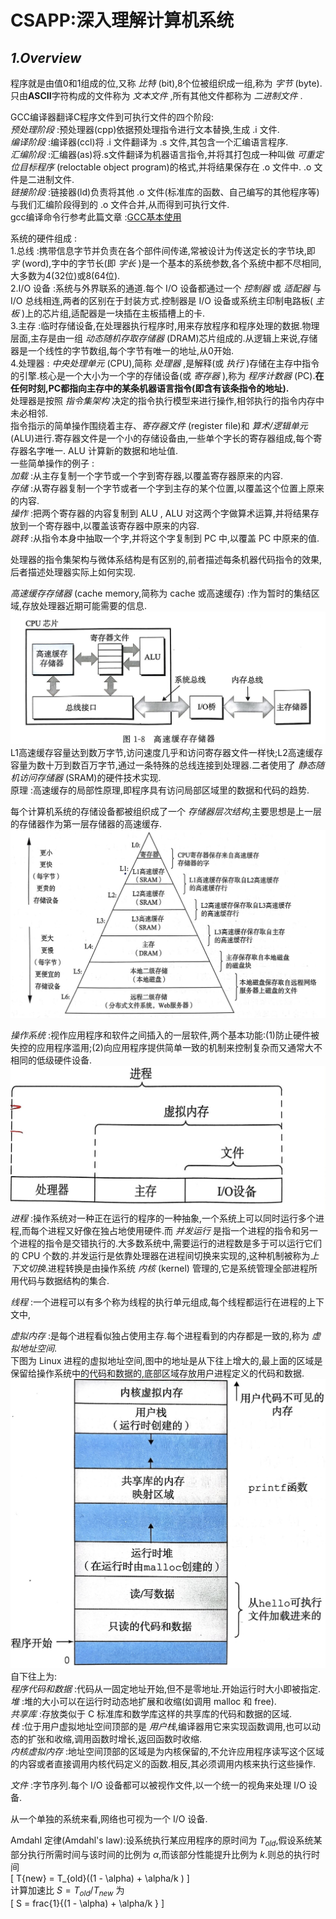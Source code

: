 # **CSAPP:深入理解计算机系统**

## *1.Overview*
程序就是由值0和1组成的位,又称 *比特* (bit),8个位被组织成一组,称为 *字节* (byte).  
只由**ASCII**字符构成的文件称为 *文本文件* ,所有其他文件都称为 *二进制文件* .  

GCC编译器翻译C程序文件到可执行文件的四个阶段:  
*预处理阶段* :预处理器(cpp)依据预处理指令进行文本替换,生成 .i 文件.  
*编译阶段* :编译器(ccl)将 .i 文件翻译为 .s 文件,其包含一个汇编语言程序.  
*汇编阶段* :汇编器(as)将.s文件翻译为机器语言指令,并将其打包成一种叫做 *可重定位目标程序* (reloctable object program)的格式,并将结果保存在 .o 文件中. .o 文件是二进制文件.  
*链接阶段* :链接器(ld)负责将其他 .o 文件(标准库的函数、自己编写的其他程序等)与我们汇编阶段得到的 .o 文件合并,从而得到可执行文件.  
gcc编译命令行参考此篇文章 :[GCC基本使用](https://zhuanlan.zhihu.com/p/404682058)  

系统的硬件组成 :  
1.总线 :携带信息字节并负责在各个部件间传递,常被设计为传送定长的字节块,即 *字* (word),字中的字节长(即 *字长* )是一个基本的系统参数,各个系统中都不尽相同,大多数为4(32位)或8(64位).  
2.I/O 设备 :系统与外界联系的通道.每个 I/O 设备都通过一个 *控制器* 或 *适配器* 与 I/O 总线相连,两者的区别在于封装方式.控制器是 I/O 设备或系统主印制电路板( *主板* )上的芯片组,适配器是一块插在主板插槽上的卡.  
3.主存 :临时存储设备,在处理器执行程序时,用来存放程序和程序处理的数据.物理层面,主存是由一组 *动态随机存取存储器* (DRAM)芯片组成的.从逻辑上来说,存储器是一个线性的字节数组,每个字节有唯一的地址,从0开始.  
4.处理器 : *中央处理单元* (CPU),简称 *处理器* ,是解释(或 *执行* )存储在主存中指令的引擎.核心是一个大小为一个字的存储设备(或 *寄存器* ),称为 *程序计数器* (PC).**在任何时刻,PC都指向主存中的某条机器语言指令(即含有该条指令的地址).**  
处理器是按照 *指令集架构* 决定的指令执行模型来进行操作,相邻执行的指令内存中未必相邻.  
指令指示的简单操作围绕着主存、*寄存器文件* (register file)和 *算术/逻辑单元* (ALU)进行.寄存器文件是一个小的存储设备由,一些单个字长的寄存器组成,每个寄存器名字唯一. ALU 计算新的数据和地址值.  
一些简单操作的例子 :  
*加载* :从主存复制一个字节或一个字到寄存器,以覆盖寄存器原来的内容.  
*存储* :从寄存器复制一个字节或者一个字到主存的某个位置,以覆盖这个位置上原来的内容.  
*操作* :把两个寄存器的内容复制到 ALU , ALU 对这两个字做算术运算,并将结果存放到一个寄存器中,以覆盖该寄存器中原来的内容.  
*跳转* :从指令本身中抽取一个字,并将这个字复制到 PC 中,以覆盖 PC 中原来的值.  

处理器的指令集架构与微体系结构是有区别的,前者描述每条机器代码指令的效果,后者描述处理器实际上如何实现.  

*高速缓存存储器* (cache memory,简称为 cache 或高速缓存) :作为暂时的集结区域,存放处理器近期可能需要的信息.  
![1-1 高速缓存存储器](pictures/1-1%20%E9%AB%98%E9%80%9F%E7%BC%93%E5%AD%98%E5%AD%98%E5%82%A8%E5%99%A8.jpg)  
L1高速缓存容量达到数万字节,访问速度几乎和访问寄存器文件一样快;L2高速缓存容量为数十万到数百万字节,通过一条特殊的总线连接到处理器.二者使用了 *静态随机访问存储器* (SRAM)的硬件技术实现.  
原理 :高速缓存的局部性原理,即程序具有访问局部区域里的数据和代码的趋势.  

每个计算机系统的存储设备都被组织成了一个 *存储器层次结构*,主要思想是上一层的存储器作为第一层存储器的高速缓存.  
![1-2 一个存储器层次结构的示例](pictures/1-2%20%E4%B8%80%E4%B8%AA%E5%AD%98%E5%82%A8%E5%99%A8%E5%B1%82%E6%AC%A1%E7%BB%93%E6%9E%84%E7%9A%84%E7%A4%BA%E4%BE%8B.jpg)  

*操作系统* :视作应用程序和软件之间插入的一层软件,两个基本功能:(1)防止硬件被失控的应用程序滥用;(2)向应用程序提供简单一致的机制来控制复杂而又通常大不相同的低级硬件设备.  
![1-3 操作系统提供的抽象表示](pictures/1-3%20%E6%93%8D%E4%BD%9C%E7%B3%BB%E7%BB%9F%E6%8F%90%E4%BE%9B%E7%9A%84%E6%8A%BD%E8%B1%A1%E8%A1%A8%E7%A4%BA.jpg)  
*进程* :操作系统对一种正在运行的程序的一种抽象,一个系统上可以同时运行多个进程,而每个进程又好像在独占地使用硬件.而 *并发运行* 是指一个进程的指令和另一个进程的指令是交错执行的.大多数系统中,需要运行的进程数是多于可以运行它们的 CPU 个数的.并发运行是依靠处理器在进程间切换来实现的,这种机制被称为*上下文切换*.进程转换是由操作系统 *内核* (kernel) 管理的,它是系统管理全部进程所用代码与数据结构的集合.  

*线程* :一个进程可以有多个称为线程的执行单元组成,每个线程都运行在进程的上下文中,

*虚拟内存* :是每个进程看似独占使用主存.每个进程看到的内存都是一致的,称为 *虚拟地址空间*.  
下图为 Linux 进程的虚拟地址空间,图中的地址是从下往上增大的,最上面的区域是保留给操作系统中的代码和数据的,底部区域存放用户进程定义的代码和数据.
![1-4 进程的虚拟地址空间](pictures/1-4%20%E8%BF%9B%E7%A8%8B%E7%9A%84%E8%99%9A%E6%8B%9F%E5%9C%B0%E5%9D%80%E7%A9%BA%E9%97%B4.jpg)  
自下往上为:  
*程序代码和数据* :代码从一固定地址开始,但不是零地址.开始运行时大小即被指定.  
*堆* :堆的大小可以在运行时动态地扩展和收缩(如调用 malloc 和 free).  
*共享库* :存放类似于 C 标准库和数学库这样的共享库的代码和数据的区域.  
*栈* :位于用户虚拟地址空间顶部的是 *用户栈*,编译器用它来实现函数调用,也可以动态的扩张和收缩,调用函数时增长,返回函数时收缩.  
*内核虚拟内存* :地址空间顶部的区域是为内核保留的,不允许应用程序读写这个区域的内容或者直接调用内核代码定义的函数.相反,其必须调用内核来执行这些操作.  

*文件* :字节序列.每个 I/O 设备都可以被视作文件,以一个统一的视角来处理 I/O 设备.  

从一个单独的系统来看,网络也可视为一个 I/O 设备.  

Amdahl 定律(Amdahl's law):设系统执行某应用程序的原时间为 $T_{old}$,假设系统某部分执行所需时间与该时间的比例为 $\alpha$,而该部分性能提升比例为 $k$.则总的执行时间  
\[
    T{new} = T_{old}((1 - \alpha) + \alpha/k )
\]  
计算加速比 $S = T_{old}/T_{new}$ 为  
\[
    S = frac{1}{(1 - \alpha) + \alpha/k }
\]  
